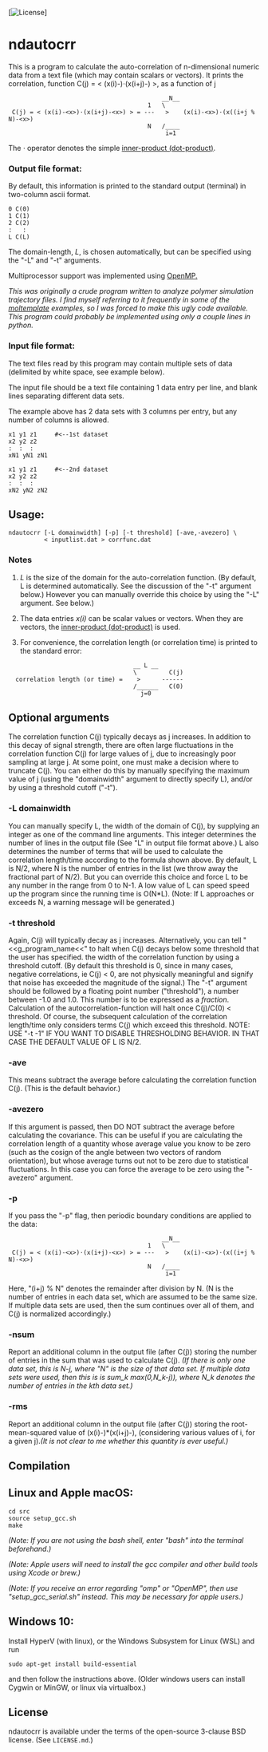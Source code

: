 [![License](https://img.shields.io/badge/License-BSD%203--Clause-blue.svg)]

ndautocrr
===========

This is a program to calculate the auto-correlation of
n-dimensional numeric data from a text file
(which may contain scalars or vectors).
It prints the correlation,
function C(j) = < (x(i)-<x>)⋅(x(i+j)-<x>) >,
as a function of j
```
                                           __N__
                                       1   \
 C(j) = < (x(i)-<x>)⋅(x(i+j)-<x>) > = ---   >    (x(i)-<x>)⋅(x((i+j % N)-<x>)
                                       N   /____
                                            i=1
```
The ⋅ operator denotes the simple
[inner-product (dot-product)](https://en.wikipedia.org/wiki/Dot_product).

### Output file format:
By default, this information is printed to the standard output (terminal)
in two-column ascii format.

```
0 C(0)
1 C(1)
2 C(2)
:   :
L C(L)
```
The domain-length, *L*, is chosen automatically, but can be specified
using the "-L" and "-t" arguments.

Multiprocessor support was implemented using
[OpenMP.](https://en.wikipedia.org/wiki/OpenMP)

*This was originally a crude program written to analyze polymer simulation
trajectory files.  I find myself referring to it frequently in some of the
[moltemplate](https://github.com/jewettaij/moltemplate)
examples, so I was forced to make this ugly code available.*
*This program could probably be implemented
using only a couple lines in python.*

### Input file format:

The text files read by this program may contain multiple sets of data
(delimited by white space, see example below).

The input file should be a text file containing 1 data entry per line,
and blank lines separating different data sets.

The example above has 2 data sets with 3 columns per entry,
but any number of columns is allowed.
```
x1 y1 z1     #<--1st dataset
x2 y2 z2
:  :  :
xN1 yN1 zN1

x1 y1 z1     #<--2nd dataset
x2 y2 z2
:  :  :
xN2 yN2 zN2
```



## Usage:

```
ndautocrr [-L domainwidth] [-p] [-t threshold] [-ave,-avezero] \
          < inputlist.dat > corrfunc.dat
```



### Notes


1. *L* is the size of the domain for the auto-correlation function.
(By default, L is determined automatically.  See the discussion of the
"-t" argument below.)  However you can manually override this choice
 by using the "-L" argument.  See below.)

2. The data entries *x(i)* can be scalar values or vectors.
When they are vectors, the
[inner-product (dot-product)](https://en.wikipedia.org/wiki/Dot_product)
is used.

3. For convenience, the correlation length (or correlation time)
is printed to the standard error:
```
                                   __ L __
                                   \         C(j)
  correlation length (or time) =    >      ------
                                   /______   C(0)
                                     j=0
```




## Optional arguments

The correlation function C(j) typically decays as j increases.
In addition to this decay of signal strength, there are often
large fluctuations in the correlation function C(j) for large
values of j, due to increasingly poor sampling at large j.
At some point, one must make a decision where to truncate C(j).
You can either do this by manually specifying the maximum value
of j (using the "domainwidth" argument to directly specify L),
and/or by using a threshold cutoff ("-t").

### -L domainwidth

You can manually specify L, the width of the domain of C(j),
by supplying an integer as one of the command line arguments.
This integer determines the number of lines in the output file
(See "L" in output file format above.)  L also determines the
number of terms that will be used to calculate the correlation
length/time according to the formula shown above.
By default, L is N/2, where N is the number of entries in the
list (we throw away the fractional part of N/2).  But you can
override this choice and force L to be any number in the range
from 0 to N-1.  A low value of L can speed speed up the program
since the running time is O(N*L).  (Note:  If L approaches or
exceeds N, a warning message will be generated.)

### -t threshold

Again, C(j) will typically decay as j increases.
Alternatively, you can tell "<<g_program_name<<" to halt when
C(j) decays below some threshold that the user has specified.
the width of the correlation function by using a threshold cutoff.
(By default this threshold is 0, since in many cases, negative
correlations, ie C(j) < 0, are not physically meaningful and
signify that noise has exceeded the magnitude of the signal.)
The "-t" argument should be followed by a floating point number
("threshold"), a number between -1.0 and 1.0. This number is
to be expressed as a _fraction_.  Calculation of the
autocorrelation-function will halt once C(j)/C(0) < threshold.
Of course, the subsequent calculation of the correlation
length/time only considers terms C(j) which exceed this threshold.
NOTE: USE "-t -1" IF YOU WANT TO DISABLE THRESHOLDING BEHAVIOR.
IN THAT CASE THE DEFAULT VALUE OF L IS N/2.

### -ave

This means subtract the average before calculating the
correlation function C(j).  (This is the default behavior.)

### -avezero

If this argument is passed, then DO NOT subtract the average before calculating
the covariance.  This can be useful if you are calculating the correlation
length of a quantity whose average value you know to be zero (such as the
cosign of the angle between two vectors of random orientation), but whose
average turns out not to be zero due to statistical fluctuations.  In this
case you can force the average to be zero using the "-avezero"
argument.

### -p

If you pass the "-p" flag, then periodic boundary conditions
are applied to the data:
```
                                           __N__
                                       1   \
 C(j) = < (x(i)-<x>)⋅(x(i+j)-<x>) > = ---   >    (x(i)-<x>)⋅(x((i+j % N)-<x>)
                                       N   /____
                                            i=1
```
Here, "(i+j) % N" denotes the remainder after division by N.
(N is the number of entries in each data set,
which are assumed to be the same size.
If multiple data sets are used, then the sum continues
over all of them, and C(j) is normalized accordingly.)

### -nsum
Report an additional column in the output file (after C(j)) storing the number of entries in the sum that was used to calculate C(j).  *(If there is only one data set, this is N-j, where "N" is the size of that data set.  If multiple data sets were used, then this is is sum_k max(0,N_k-j)), where N_k denotes the number of entries in the kth data set.)*

### -rms
Report an additional column in the output file (after C(j)) storing the root-mean-squared value of (x(i)-<x>)\*(x(i+j)-<x>), (considering various values of i, for a given j).*(It is not clear to me whether this quantity is ever useful.)*


## Compilation

## Linux and Apple macOS:

    cd src
    source setup_gcc.sh
    make

*(Note:  If you are not using the bash shell,
enter "bash" into the terminal beforehand.)*

*(Note: Apple users will need to install the gcc compiler
and other build tools using Xcode or brew.)*

*(Note: If you receive an error regarding "omp" or "OpenMP", then use
"setup_gcc_serial.sh" instead.  This may be necessary for apple users.)*

## Windows 10:

Install HyperV (with linux), or the Windows Subsystem for Linux (WSL) and run

    sudo apt-get install build-essential

and then follow the instructions above.
(Older windows users can install Cygwin or MinGW, or linux via virtualbox.)

## License

ndautocrr is available under the terms of the open-source 3-clause BSD
license.  (See `LICENSE.md`.)
